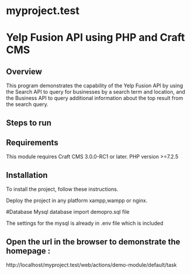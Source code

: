 # myproject.test

# Yelp Fusion API using PHP and  Craft CMS

## Overview
This program demonstrates the capability of the Yelp Fusion API
by using the Search API to query for businesses by a search term and location,
and the Business API to query additional information about the top result
from the search query.

## Steps to run

## Requirements

This module requires Craft CMS 3.0.0-RC1 or later.
PHP version >=7.2.5


## Installation

To install the project, follow these instructions.

Deploy the project in any platform xampp,wampp or nginx. 

#Database
   Mysql database 
   import demopro.sql file 

  The settings for the mysql is already in .env file which is included
## Open the url in the browser to demonstrate the homepage :

 http://localhost/myproject.test/web/actions/demo-module/default/task
 
 
   
